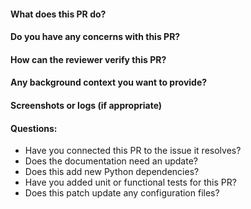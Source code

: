 #### What does this PR do?
#### Do you have any concerns with this PR?
#### How can the reviewer verify this PR?
#### Any background context you want to provide?
#### Screenshots or logs (if appropriate)
#### Questions:
- Have you connected this PR to the issue it resolves?
- Does the documentation need an update?
- Does this add new Python dependencies?
- Have you added unit or functional tests for this PR?
- Does this patch update any configuration files?

